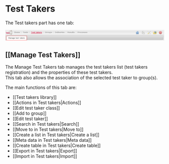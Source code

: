 <!--
parent:
    title: User_Guide
author:
    - 'Jérôme Bogaerts'
created_at: '2011-03-11 15:48:20'
updated_at: '2013-03-13 13:40:27'
tags:
    - 'User Guide'
-->

Test Takers
===========

The Test takers part has one tab:

![](../resources/testtakers-tab.png)

[[Manage Test Takers]]
----------------------

The Manage Test Takers tab manages the test takers list (test takers registration) and the properties of these test takers.\
This tab also allows the association of the selected test taker to group(s).

The main functions of this tab are:

-   [[Test takers library]]
-   [[Actions in Test takers|Actions]]
-   [[Edit test taker class]]
-   [[Add to group]]
-   [[Edit test taker]]
-   [[Search in Test takers|Search]]
-   [[Move to in Test takers|Move to]]
-   [[Create a list in Test takers|Create a list]]
-   [[Meta data in Test takers|Meta data]]
-   [[Create table in Test takers|Create table]]
-   [[Export in Test takers|Export]]
-   [[Import in Test takers|Import]]

